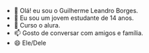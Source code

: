- 👋 Olá! eu sou o Guilherme Leandro Borges.
- 👀 Eu sou um jovem estudante de 14 anos.
- 🌱 Curso o alura.
- 📫 Gosto de conversar com amigos e família.
- 😄 Ele/Dele

<!---
Guip041/Guip041 is a ✨ special ✨ repository because its `README.md` (this file) appears on your GitHub profile.
You can click the Preview link to take a look at your changes.
--->
